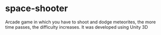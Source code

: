 # space-shooter
Arcade game in which you have to shoot and dodge meteorites, the more time passes, the difficulty increases. It was developed using Unity 3D
